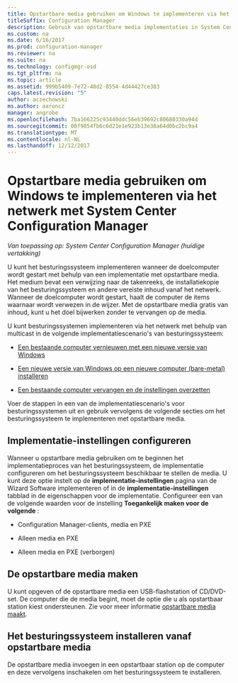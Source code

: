```yaml
---
title: Opstartbare media gebruiken om Windows te implementeren via het netwerk
titleSuffix: Configuration Manager
description: Gebruik van opstartbare media implementaties in System Center Configuration Manager voor het besturingssysteem implementeren wanneer de doelcomputer wordt opgestart.
ms.custom: na
ms.date: 6/16/2017
ms.prod: configuration-manager
ms.reviewer: na
ms.suite: na
ms.technology: configmgr-osd
ms.tgt_pltfrm: na
ms.topic: article
ms.assetid: 999b5409-7e72-48d2-8554-4d44427ce383
caps.latest.revision: "5"
author: aczechowski
ms.author: aaroncz
manager: angrobe
ms.openlocfilehash: 7ba166225c93440ddc56eb39692c80680330a94d
ms.sourcegitcommit: 08f9854fb6c6d21e1e923b13e38a64d0bc2bc9a4
ms.translationtype: MT
ms.contentlocale: nl-NL
ms.lasthandoff: 12/12/2017
---
```

# <a name="use-bootable-media-to-deploy-windows-over-the-network-with-system-center-configuration-manager"></a>Opstartbare media gebruiken om Windows te implementeren via het netwerk met System Center Configuration Manager

*Van toepassing op: System Center Configuration Manager (huidige vertakking)*

U kunt het besturingssysteem implementeren wanneer de doelcomputer wordt gestart met behulp van een implementatie met opstartbare media. Het medium bevat een verwijzing naar de takenreeks, de installatiekopie van het besturingssysteem en andere vereiste inhoud vanaf het netwerk. Wanneer de doelcomputer wordt gestart, haalt de computer de items waarnaar wordt verwezen in de wijzer. Met de opstartbare media gratis van inhoud, kunt u het doel bijwerken zonder te vervangen op de media.

U kunt besturingssystemen implementeren via het netwerk met behulp van multicast in de volgende implementatiescenario's van besturingssysteem:

-   [Een bestaande computer vernieuwen met een nieuwe versie van Windows](refresh-an-existing-computer-with-a-new-version-of-windows.md)

-   [Een nieuwe versie van Windows op een nieuwe computer (bare-metal) installeren](install-new-windows-version-new-computer-bare-metal.md)  

-   [Een bestaande computer vervangen en de instellingen overzetten](replace-an-existing-computer-and-transfer-settings.md)  

Voer de stappen in een van de implementatiescenario's voor besturingssystemen uit en gebruik vervolgens de volgende secties om het besturingssysteem te implementeren met opstartbare media.  

## <a name="configure-deployment-settings"></a>Implementatie-instellingen configureren  
Wanneer u opstartbare media gebruiken om te beginnen het implementatieproces van het besturingssysteem, de implementatie configureren om het besturingssysteem beschikbaar te stellen de media. U kunt deze optie instelt op de **implementatie-instellingen** pagina van de Wizard Software implementeren of in de **implementatie-instellingen** tabblad in de eigenschappen voor de implementatie. Configureer een van de volgende waarden voor de instelling **Toegankelijk maken voor de volgende** :

-   Configuration Manager-clients, media en PXE

-   Alleen media en PXE

-   Alleen media en PXE (verborgen)

## <a name="create-the-bootable-media"></a>De opstartbare media maken
U kunt opgeven of de opstartbare media een USB-flashstation of CD/DVD-set. De computer die de media begint, moet de optie die u als opstartbaar station kiest ondersteunen. Zie voor meer informatie [opstartbare media maakt](create-bootable-media.md).  

##  <a name="BKMK_Deploy"></a> Het besturingssysteem installeren vanaf opstartbare media  
De opstartbare media invoegen in een opstartbaar station op de computer en deze vervolgens inschakelen om het besturingssysteem te installeren.
